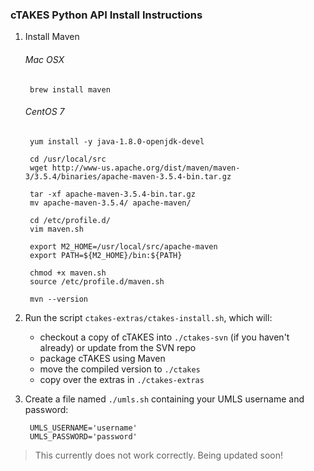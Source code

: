 ### cTAKES Python API Install Instructions ###



1. Install Maven 

    ###### Mac OSX ######
    
        brew install maven
        
    ###### CentOS 7 ######
        
        yum install -y java-1.8.0-openjdk-devel
        
        cd /usr/local/src
        wget http://www-us.apache.org/dist/maven/maven-3/3.5.4/binaries/apache-maven-3.5.4-bin.tar.gz
        
        tar -xf apache-maven-3.5.4-bin.tar.gz
        mv apache-maven-3.5.4/ apache-maven/ 
        
        cd /etc/profile.d/
        vim maven.sh
        
        export M2_HOME=/usr/local/src/apache-maven
        export PATH=${M2_HOME}/bin:${PATH}
        
        chmod +x maven.sh
        source /etc/profile.d/maven.sh
        
        mvn --version

2. Run the script `ctakes-extras/ctakes-install.sh`, which will:
    - checkout a copy of cTAKES into `./ctakes-svn` (if you haven't already) or update from the SVN repo
    - package cTAKES using Maven
    - move the compiled version to `./ctakes`
    - copy over the extras in `./ctakes-extras`

3. Create a file named `./umls.sh` containing your UMLS username and password:
      
        UMLS_USERNAME='username'
        UMLS_PASSWORD='password'

> This currently does not work correctly. Being updated soon!
